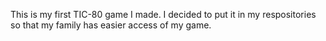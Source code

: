 This is my first TIC-80 game I made. I decided to put it in my respositories so that my family has easier access of my game.
